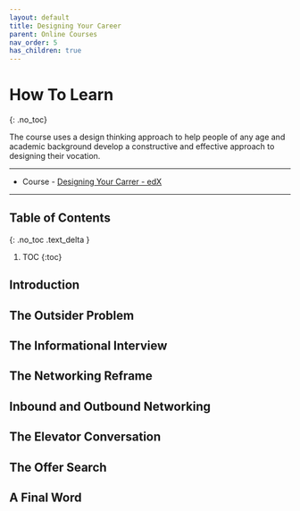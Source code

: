 ```yaml
---
layout: default
title: Designing Your Career
parent: Online Courses
nav_order: 5
has_children: true
---
```


# How To Learn
{: .no_toc}

The course uses a design thinking approach to help people of any age and academic background develop a constructive and effective approach to designing their vocation.

---

- Course - [Designing Your Carrer - edX](https://learning.edx.org/course/course-v1:StanfordOnline+XDES300+1T2020/home)

---

## Table of Contents
{: .no_toc .text_delta }


1. TOC
{:toc}

## Introduction

## The Outsider Problem

## The Informational Interview

## The Networking Reframe

## Inbound and Outbound Networking

## The Elevator Conversation

## The Offer Search

## A Final Word

